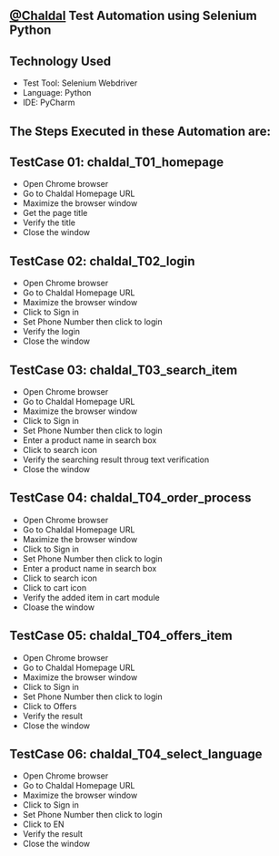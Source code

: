 ## [@Chaldal](https://chaldal.com/) Test Automation using Selenium Python
## Technology Used
- Test Tool: Selenium Webdriver
- Language: Python
- IDE: PyCharm
## The Steps Executed in these Automation are: 
## TestCase 01: chaldal_T01_homepage
- Open Chrome browser
- Go to Chaldal Homepage URL
- Maximize the browser window
- Get the page title
- Verify the title
- Close the window
## TestCase 02: chaldal_T02_login
- Open Chrome browser
- Go to Chaldal Homepage URL
- Maximize the browser window
- Click to Sign in
- Set Phone Number then click to login
- Verify the login
- Close the window
## TestCase 03: chaldal_T03_search_item
- Open Chrome browser
- Go to Chaldal Homepage URL
- Maximize the browser window
- Click to Sign in
- Set Phone Number then click to login
- Enter a product name in search box
- Click to search icon
- Verify the searching result throug text verification
- Close the window
## TestCase 04: chaldal_T04_order_process
- Open Chrome browser
- Go to Chaldal Homepage URL
- Maximize the browser window
- Click to Sign in
- Set Phone Number then click to login
- Enter a product name in search box
- Click to search icon
- Click to cart icon
- Verify the added item in cart module
- Cloase the window
## TestCase 05: chaldal_T04_offers_item
- Open Chrome browser
- Go to Chaldal Homepage URL
- Maximize the browser window
- Click to Sign in
- Set Phone Number then click to login
- Click to Offers
- Verify the result
- Close the window
## TestCase 06: chaldal_T04_select_language
- Open Chrome browser
- Go to Chaldal Homepage URL
- Maximize the browser window
- Click to Sign in
- Set Phone Number then click to login
- Click to EN
- Verify the result 
- Close the window
